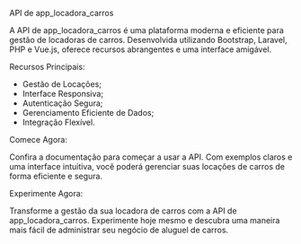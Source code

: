 
API de app_locadora_carros

A API de app_locadora_carros é uma plataforma moderna e eficiente para gestão de locadoras de carros. Desenvolvida utilizando Bootstrap, Laravel, PHP e Vue.js, oferece recursos abrangentes e uma interface amigável.


Recursos Principais:

- Gestão de Locações;
- Interface Responsiva;
- Autenticação Segura;
- Gerenciamento Eficiente de Dados;
- Integração Flexível.


Comece Agora:

Confira a documentação para começar a usar a API. Com exemplos claros e uma interface intuitiva, você poderá gerenciar suas locações de carros de forma eficiente e segura.


Experimente Agora:

Transforme a gestão da sua locadora de carros com a API de app_locadora_carros. Experimente hoje mesmo e descubra uma maneira mais fácil de administrar seu negócio de aluguel de carros.
